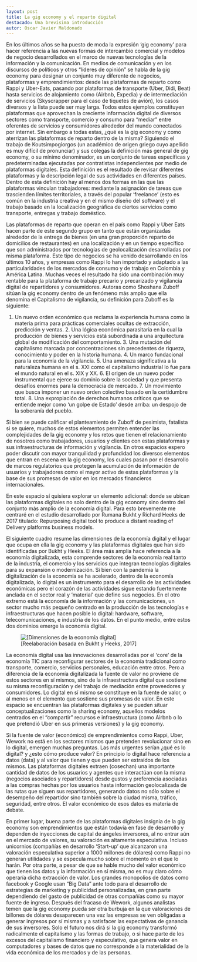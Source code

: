 ```yaml
---
layout: post
title: La gig economy y el reparto digital
destacado: Una brevísima introducción
autor: Oscar Javier Maldonado
---
```


En los últimos años se ha puesto de moda la expresión ‘gig economy’ para hacer referencia a las nuevas formas de intercambio comercial y modelos de negocio desarrollados en el marco de nuevas tecnologías de la información y la comunicación. En medios de comunicación y en los discursos de políticos y otros “líderes de opinión” se habla de la gig economy para designar un conjunto muy diferente de negocios, plataformas y emprendimientos: desde las plataformas de reparto como Rappi y Uber-Eats, pasando por plataformas de transporte (Uber, Didi, Beat) hasta servicios de alojamiento como (Airbnb, Expedia) y de intermediación de servicios (Skyscrapper para el caso de tiquetes de avión), los casos diversos y la lista puede ser muy larga. Todos estos ejemplos constituyen plataformas que aprovechan la creciente información digital de diversos sectores como transporte, comercio y consumo para “mediar” entre oferentes de servicios y consumidores alrededor del mundo conectados por internet. Sin embargo a todas estas, ¿qué es la gig economy y como aterrizan las plataformas de reparto dentro de la misma?
Siguiendo el trabajo de Koutsimpogiorgos (un académico de origen griego cuyo apellido es muy difícil de pronunciar) y sus colegas la definición más general de gig economy, o su mínimo denominador, es un conjunto de tareas específicas y predeterminadas  ejecutadas por contratistas independientes por medio de plataformas digitales. Esta definición es el resultado de revisar diferentes plataformas y la descripción legal de sus actividades en diferentes países. Dentro de esta definición hay al menos dos formas en las que las plataformas vinculan trabajadores: mediante la asignación de tareas que trascienden límites territoriales, a través del popular ‘freelance’ (esto es común en la industria creativa y en el mismo diseño del software) y el trabajo basado en la localización geográfica de ciertos servicios como transporte, entregas y trabajo doméstico.



Las plataformas de reparto que operan en el país como Rappi y Uber Eats hacen parte de este segundo grupo en tanto que están organizadas alrededor de la entrega de bienes (en una gran proporción reparto de domicilios de restaurantes) en una localización y en un tiempo específico que son administrados por tecnologías de geolocalización desarrolladas por misma plataforma. Este tipo de negocios se ha venido desarrollando en los últimos 10 años, y empresas como Rappi lo han importado y adaptado a las particularidades de los mercados de consumo y de trabajo en Colombia y América Latina. Muchas veces el resultado ha sido una combinación muy rentable para la plataforma de trabajo precario y precarizado y vigilancia digital de repartidores y consumidores. Autoras como Shoshana Zuboff sitúan la gig economy dentro de un fenómeno más amplio que ella denomina el Capitalismo de vigilancia, su definición para Zuboff es la siguiente:

1. Un nuevo orden económico que reclama la experiencia humana como la materia prima para prácticas comerciales ocultas de extracción, predicción y ventas. 2. Una lógica económica parasitaria en la cual la producción de bienes y servicios está subordinada a una arquitectura global de modificación del comportamiento. 3. Una mutación del capitalismo marcada por concentraciones sin precedentes de riqueza, conocimiento y poder en la historia humana. 4. Un marco fundacional para la economía de la vigilancia. 5. Una amenaza significativa a la naturaleza humana en el s. XXI como el capitalismo industrial lo fue para el mundo natural en el s. XIX y XX. 6. El origen de un nuevo poder instrumental que ejerce su dominio sobre la sociedad y que presenta desafíos enormes para la democracia de mercado. 7. Un movimiento que busca imponer un nuevo orden colectivo basado en la certidumbre total. 8. Una expropiación de derechos humanos críticos que se entiende mejor como ‘un golpe de Estado’ desde arriba: un despojo de la soberanía del pueblo.

Si bien se puede calificar el planteamiento de Zuboff de pesimista, fatalista si se quiere, muchos de estos elementos permiten entender las complejidades de la gig economy y los retos que tienen el relacionamiento de nosotros como trabajadores, usuarios y clientes con estas plataformas y sus infraestructuras de información y vigilancia. En otros espacios espero poder discutir con mayor tranquilidad y profundidad los diversos elementos que entran en escena en la gig economy, los cuales pasan por el desarrollo de marcos regulatorios que protegen la acumulación de información de usuarios y trabajadores como el mayor activo de estas plataformas y la base de sus promesas de valor en los mercados financieros internacionales.

En este espacio sí quisiera explorar un elemento adicional: donde se ubican las plataformas digitales no solo dentro de la gig economy sino dentro del conjunto más amplio de la economía digital. Para esto brevemente me centraré en el estudio desarrollado por Rumana Bukht y Richard Heeks de 2017 titulado: Repurposing digital tool to produce a distant reading of Delivery platforms business models.

El siguiente cuadro resume las dimensiones de la economía digital y el lugar que ocupa en ella la gig economy y las plataformas digitales que han sido identificadas por Bukht y Heeks. El área más amplia hace referencia a la economía digitalizada, esta comprende sectores de la economía real tanto de la industria, el comercio y los servicios que integran tecnologías digitales para su expansión o modernización. Si bien con la pandemia la digitalización de la economía se ha acelerado, dentro de la economía digitalizada, lo digital es un instrumento para el desarrollo de las actividades económicas pero el corazón de las actividades sigue estando fuertemente anclada en el sector real y ‘material’ que define sus negocios. En el otro extremo está la economía de la información y las comunicaciones, un sector mucho más pequeño centrado en la producción de las tecnologías e infraestructuras que hacen posible lo digital: hardware, software, telecomunicaciones, e industria de los datos. En el punto medio, entre estos dos dominios emerge la economía digital.


<figure>
    <img src="[https://github.com/disorlab/disorlab.github.io/blob/master/docs/assets/images/Entrada%20blog%201%20OJMC.jpg]" alt="[Dimensiones de la economía digital]">
    <figcaption>[Reelaboración basada en Bukht y Heeks, 2017]</figcaption>
</figure>
 

La economía digital usa las innovaciones desarrolladas por el ‘core’ de la economía TIC para reconfigurar sectores de la economía tradicional como transporte, comercio, servicios personales, educación entre otros. Pero a diferencia de la economía digitalizada la fuente de valor no proviene de estos sectores en sí mismos, sino de la infraestructura digital que sostiene su misma reconfiguración y del trabajo de mediación entre proveedores y consumidores. Lo digital en sí mismo se constituye en la fuente de valor, o al menos en el elemento que sostiene sus promesas de valor. En este espacio se encuentran las plataformas digitales y se pueden situar conceptualizaciones como la sharing economy, aquellos modelos centrados en el “compartir” recursos e infraestructura (como Airbnb o lo que pretendió Uber en sus primeras versiones) y la gig economy.

Si la fuente de valor (económico) de emprendimientos como Rappi, Uber, Wework no está en los sectores mismos que pretenden revolucionar sino en lo digital, emergen muchas preguntas. Las más urgentes serían ¿qué es lo digital? y  ¿esto cómo produce valor? En principio lo digital hace referencia a datos (data) y al valor que tienen y que pueden ser extraídos de los mismos. Las plataformas digitales extraen (cosechan) una importante cantidad de datos de los usuarios y agentes que interactúan con la misma (negocios asociados y repartidores) desde gustos y preferencia asociadas a las compras hechas por los usuarios hasta información geolocalizada de las rutas que siguen sus repartidores, generando datos no sólo sobre el desempeño del repartidor sino también sobre la ciudad misma, tráfico, seguridad, entre otros. El valor económico de esos datos es materia de debate.

En primer lugar, buena parte de las plataformas digitales insignia de la gig economy son emprendimientos que están todavía en fase de desarrollo y dependen de inyecciones de capital de ángeles inversores, al no entrar aún en el mercado de valores, su valoración es altamente especulativa. Incluso unicornios (compañías en desarrollo ‘Start-up’ que alcanzaron una valoración especulativa superior a 1000 millones de dólares) como Rappi no generan utilidades y se especula mucho sobre el momento en el que lo harán. Por otra parte, a pesar de que se hable mucho del valor económico que tienen los datos y la información en sí misma, no es muy claro cómo operaría dicha extracción de valor. Los grandes monopolios de datos como facebook y Google usan “Big Data” ante todo para el desarrollo de estrategias de marketing y publicidad personalizadas, en gran parte dependiendo del gasto de publicidad de otras compañías como su mayor fuente de ingreso. Después del fracaso de Wework, algunos analistas temen que la gig economy pueda ser otra burbuja en la que valoraciones de billones de dólares desaparecen una vez las empresas se ven obligadas a generar ingresos por sí mismas y a satisfacer las expectativas de ganancia de sus inversores.  Solo el futuro nos dirá si la gig economy transformó radicalmente el capitalismo y las formas de trabajo, o si hace parte de los excesos del capitalismo financiero y especulativo, que genera valor en computadores y bases de datos que no corresponde a la materialidad de la vida económica de los mercados y de las personas. 

